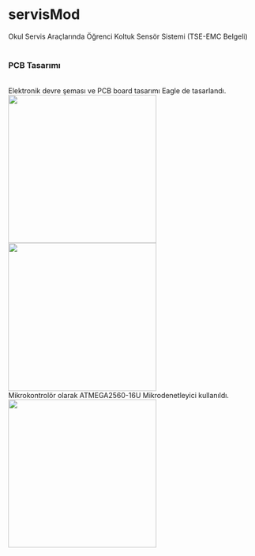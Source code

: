 # servisMod
Okul Servis Araçlarında Öğrenci Koltuk Sensör Sistemi (TSE-EMC Belgeli)
<br>
<br>
<h3>PCB Tasarımı</h3><br>
Elektronik devre şeması ve PCB board tasarımı Eagle de tasarlandı.<br>
<img src="https://user-images.githubusercontent.com/73975473/200955337-64717702-1b1a-4dcf-80f1-4817b5310cf7.png" style="width:300px"/>
<img src="https://user-images.githubusercontent.com/73975473/200955348-90757538-43ca-4bdd-b9da-d1a85bc85559.png" style="width:300px"/>
<br>
Mikrokontrolör olarak ATMEGA2560-16U Mikrodenetleyici kullanıldı.



<br>
<img src="https://user-images.githubusercontent.com/73975473/200960982-d3b59142-137d-4f94-a080-c4a932aabd7d.jpg" style="width:300px"/>
